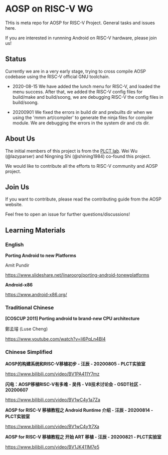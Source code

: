 # AOSP on RISC-V WG

THis is meta repo for AOSP for RISC-V Project. General tasks and issues here.

If you are interested in runnning Android on RISC-V hardware, please join us!

## Status

Currently we are in a very early stage, trying to cross compile AOSP codebase
using the RISC-V official GNU toolchain.

- 2020-08-15 We have added the lunch menu for RISC-V, and loaded the menu success.
After that, we added the RISC-V config files for build/make and build/soong,
we are debugging RISC-V the config files in build/soong.

- 20200901 We fixed the errors in build dir and prebuilts dir when we using the
'mmm art/compiler' to generate the ninja files for compiler module. We are debugging
the errors in the system dir and cts dir.

## About Us

The initial members of this project is from the [PLCT lab](https://github.com/isrc-cas/).
Wei Wu (@lazyparser) and Ningning Shi (@shining1984) co-found this project.

We would like to contribute all the efforts to RISC-V community and AOSP project.

## Join Us

If you want to contribute, please read the contributing guide from the AOSP website.

Feel free to open an issue for further questions/discussions!

## Learning Materials

### English


**Porting Android to new Platforms**

Amit Pundir

https://www.slideshare.net/linaroorg/porting-android-tonewplatforms


**Android-x86**

https://www.android-x86.org/

### Traditional Chinese

**[COSCUP 2011] Porting android to brand-new CPU architecture**

鄭孟璿 (Luse Cheng)

https://www.youtube.com/watch?v=li6PqLn4Bl4

### Chinese Simplified

**AOSP的构建系统和RISC-V移植初步 - 汪辰 - 20200805 - PLCT实验室**

https://www.bilibili.com/video/BV1PA411Y7mz

**闪电：AOSP移植RISC-V有多难 - 吴伟 - V8技术讨论会 - OSDT社区 - 20200607**

https://www.bilibili.com/video/BV1wC4y1a7Za

**AOSP for RISC-V 移植教程之 Android Runtime 介绍 - 汪辰 - 20200814 - PLCT实验室**

https://www.bilibili.com/video/BV1wC4y1t7Xa

**AOSP for RISC-V 移植教程之 开始 ART 移植 - 汪辰 - 20200821 - PLCT实验室**

https://www.bilibili.com/video/BV1JK411M7e5
